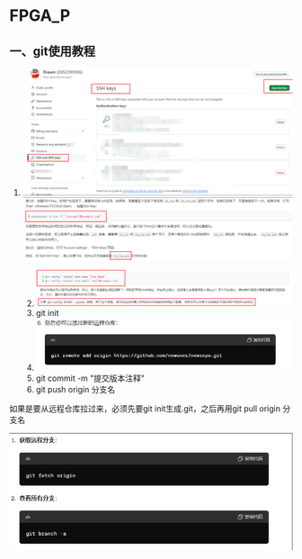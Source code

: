 # FPGA_P

## 一、git使用教程

1. ![1716261324481](image/README/1716261324481.png)![1716261367612](image/README/1716261367612.png)

   2. ![1716261396610](image/README/1716261396610.png)
   3. git init
   4. ![1716261450423](image/README/1716261450423.png)
   5. git commit -m "提交版本注释"
   6. git push origin 分支名

如果是要从远程仓库拉过来，必须先要git init生成.git，之后再用git pull origin 分支名

![1716261536449](image/README/1716261536449.png)
